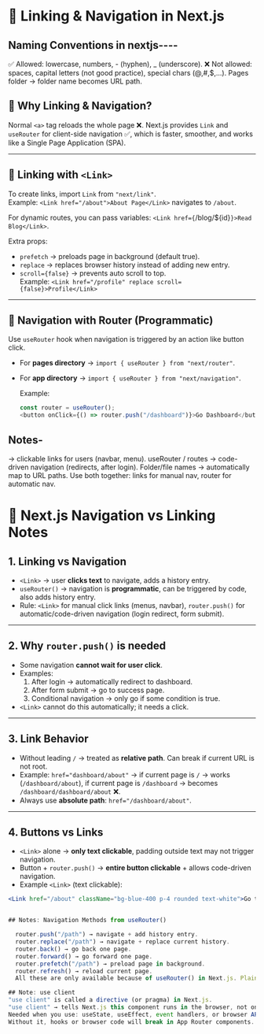# 🚀 Linking & Navigation in Next.js

## Naming Conventions in nextjs----
  ✅ Allowed: lowercase, numbers, - (hyphen), _ (underscore).
  ❌ Not allowed: spaces, capital letters (not good practice), special chars (@,#,$,...).
  Pages folder → folder name becomes URL path.

## 📌 Why Linking & Navigation?
  Normal `<a>` tag reloads the whole page ❌.
  Next.js provides `Link` and `useRouter` for client-side navigation ✅, which is faster, smoother, and works like a Single Page Application (SPA).

---

## 🔗 Linking with `<Link>`
  To create links, import `Link` from `"next/link"`.  
  Example: `<Link href="/about">About Page</Link>` navigates to `/about`.  

  For dynamic routes, you can pass variables: `<Link href={`/blog/${id}`}>Read Blog</Link>`.  

Extra props:  
  - `prefetch` → preloads page in background (default true).  
  - `replace` → replaces browser history instead of adding new entry.  
  - `scroll={false}` → prevents auto scroll to top.  
  Example: `<Link href="/profile" replace scroll={false}>Profile</Link>`  

---

## 🧭 Navigation with Router (Programmatic)
  Use `useRouter` hook when navigation is triggered by an action like button click.  
  - For **pages directory** → `import { useRouter } from "next/router"`.  
  - For **app directory** → `import { useRouter } from "next/navigation"`.  

    Example:  
    ```js
    const router = useRouter();
    <button onClick={() => router.push("/dashboard")}>Go Dashboard</button>

## Notes-
  <Link> → clickable links for users (navbar, menu).
  useRouter / routes → code-driven navigation (redirects, after login).
  Folder/file names → automatically map to URL paths.
  Use both together: links for manual nav, router for automatic nav.


 # 🚀 Next.js Navigation vs Linking Notes

## 1. Linking vs Navigation
  - `<Link>` → user **clicks text** to navigate, adds a history entry.  
  - `useRouter()` → navigation is **programmatic**, can be triggered by code, also adds history entry.  
  - Rule: `<Link>` for manual click links (menus, navbar), `router.push()` for automatic/code-driven navigation (login redirect, form submit).

---

## 2. Why `router.push()` is needed
  - Some navigation **cannot wait for user click**.  
  - Examples:
    1. After login → automatically redirect to dashboard.  
    2. After form submit → go to success page.  
    3. Conditional navigation → only go if some condition is true.  
  - `<Link>` cannot do this automatically; it needs a click.

---

## 3. Link Behavior
  - Without leading `/` → treated as **relative path**. Can break if current URL is not root.  
  - Example: `href="dashboard/about"` → if current page is `/` → works (`/dashboard/about`), if current page is `/dashboard` → becomes `/dashboard/dashboard/about` ❌.  
  - Always use **absolute path**: `href="/dashboard/about"`.

---

## 4. Buttons vs Links
  - `<Link>` alone → **only text clickable**, padding outside text may not trigger navigation.  
  - Button + `router.push()` → **entire button clickable** + allows code-driven navigation.  
  - Example `<Link>` (text clickable):
  ```jsx
  <Link href="/about" className="bg-blue-400 p-4 rounded text-white">Go to About</Link>


## Notes: Navigation Methods from useRouter()

    router.push("/path") → navigate + add history entry.
    router.replace("/path") → navigate + replace current history.
    router.back() → go back one page.
    router.forward() → go forward one page.
    router.prefetch("/path") → preload page in background.
    router.refresh() → reload current page.
    All these are only available because of useRouter() in Next.js. Plain React does not have them; React Router has similar methods (useNavigate).

## Note: use client
  "use client" is called a directive (or pragma) in Next.js.
  "use client" → tells Next.js this component runs in the browser, not on the server.
  Needed when you use: useState, useEffect, event handlers, or browser APIs (window, localStorage).
  Without it, hooks or browser code will break in App Router components.